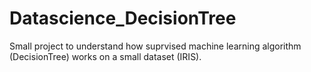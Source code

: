 # Datascience_DecisionTree

Small project to understand how suprvised machine learning algorithm (DecisionTree) works on a small dataset (IRIS). 
